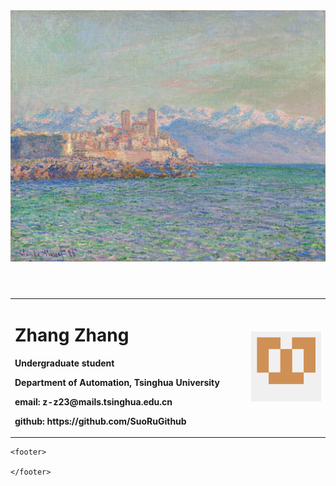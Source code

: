 <!DOCTYPE html>
<html lang="zh-CN">
<head>
    <meta charset="UTF-8">
    <meta name="viewport" content="width=device-width, initial-scale=1.0">
    <title>WelCome To My Blog</title>
    <link rel="stylesheet" href="styles.css">
</head>
<body>
    <header>
        <div class="banner">
            <img src="banner.jpg" alt="banner">
        </div>
    </header>
    
  <table border="0">
    <tr>
      <td width="75%">
        <h1>Zhang Zhang</h1>
        <p><b>Undergraduate student</b></p>
        <p><b>Department of Automation, Tsinghua University</b></p>
        <p><b>email: z-z23@mails.tsinghua.edu.cn</b></p>
        <p><b>github: https://github.com/SuoRuGithub</b></p>
      </td>
      <td width="25%">
        <img src="avatar.png" width="100%">   
      </td>
    </tr>
  </table>
    
    <footer>
    
    </footer>
</body>
</html>





